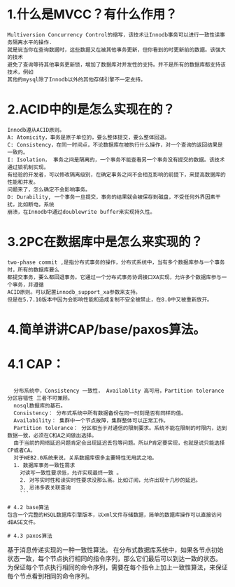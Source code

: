 # 1.什么是MVCC？有什么作用？
```
Multiversion Concurrency Control的缩写，该技术让Innodb事务可以进行一致性读事务隔离水平的操作.
就是说当你在查询数据时，这些数据又在被其他事务更新，但你看到的时更新前的数据。该强大的技术
避免了查询等待其他事务更新锁，增加了数据库对并发性的支持。并不是所有的数据库都支持该技术，例如
其他的mysql除了Innodb以外的其他存储引擎不一定支持。
```

# 2.ACID中的I是怎么实现在的？
```
Innodb遵从ACID原则。
A: Atomicity，事务是原子单位的，要么整体提交，要么整体回退。
C: Consistency，在同一时间点，不论数据库在被执行什么操作，对一个查询的返回结果是一致的。
I: Isolation， 事务之间是隔离的，一个事务不能查看另一个事务没有提交的数据。该技术通过锁机制实现。
有经验的开发者，可以修改隔离级别，在确定事务之间不会相互影响的前提下，来提高数据库的性能和并发。
问题来了，怎么确定不会影响事务。
D: Durability, 一个事务一旦提交，事务的结果就会被保存到磁盘，不受任何外界因素干扰，比如断电，系统
崩溃，在Innodb中通过doublewrite buffer来实现持久性。
```

# 3.2PC在数据库中是怎么来实现的？
```
two-phase commit ,是指分布式事务的操作，分布式系统中，当有多个数据库参与一个事务时，所有的数据库要么
都提交事务，要么都回退事务。它通过一个分布式事务协调接口XA实现，允许多个数据库参与一个事务，并遵循
ACID原则。可以配置innodb_support_xa参数来支持。
但是在5.7.10版本中因为会影响性能和造成复制不安全被禁止，在8.0中又被重新放开。
```

# 4.简单讲讲CAP/base/paxos算法。
# 4.1 CAP：
```

  分布系统中，Consistency 一致性， Availablity 高可用，Partition tolerance 分区容错性 三者不可兼顾。
  nosql数据库的基石。
  Consistency： 分布式系统中所有数据备份在同一时刻是否有同样的值。
  Availability： 集群中一个节点故障，集群整体可以正常工作。
  Partition tolerance： 分区相当于对通信的限制要求。系统不能在限制的时限内，达到数据一致，必须在C和A之间做出选择。
  由于当前的网络延迟问题肯定会出现延迟丢包等问题。所以P肯定要实现，也就是说只能选择CP或者CA。
  对于WEB2.0系统来说，关系数据库很多主要特性无用武之地。
  1. 数据库事务一致性需求
  	对读写一致性要求低，允许实现最终一致 。
	2. 对写实时性和读实时性要求没那么高。比如订阅，允许出现十几秒的延迟。
	3. 忌讳多表关联查询
	```

# 4.2 base算法	
包含一个完整的HSQL数据库引擎版本，以xml文件存储数据，简单的数据库操作可以直接访问dBASE文件。

# 4.3 paxos算法
```
基于消息传递实现的一种一致性算法。
在分布式数据库系统中，如果各节点初始状态一致，每个节点执行相同的指令序列，那么它们最后可以到达一致的状态。
为保证每个节点执行相同的命令序列，需要在每个指令上加上一致性算法，来保证每个节点看到相同的命令序列。
```



